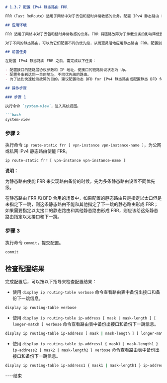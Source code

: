```markdown
# 1.3.7 配置 IPv4 静态路由 FRR

FRR（Fast ReRoute）适用于网络中对于丢包和延时非常敏感的业务。配置 IPv4 静态路由 FRR 可以实现链路的备份保护。

## 应用环境

FRR 适用于网络中对于丢包和延时非常敏感的业务。FRR 将链路故障对于承载业务的影响降低到最小限度。

对于不同的静态路由，可以为它们配置不同的优先级，从而更灵活地应用静态路由 FRR。配置到达相同目的地的多条路由，如果指定不同优先级，则可实现路由备份。

## 前置任务

在配置 IPv4 静态路由 FRR 之前，需完成以下任务：

- 配置接口的链路层协议参数和 IP 地址，使接口的链路协议状态为 Up。
- 配置多条到达同一目的地址，不同优先级的路由。
- 为了达到快速检测故障的目的，建议配置动态 BFD for IPv4 静态路由或配置静态 BFD for IPv4 静态路由。

## 操作步骤

### 步骤 1

执行命令 `system-view`，进入系统视图。

```bash
system-view
```

### 步骤 2

执行命令 `ip route-static frr [ vpn-instance vpn-instance-name ]`，为公网或私网 IPv4 静态路由使能 FRR。

```bash
ip route-static frr [ vpn-instance vpn-instance-name ]
```

**说明：**

为静态路由使能 FRR 来实现路由备份的时候，先为多条静态路由设置不同优先级。

在静态路由 FRR 和 BFD 合用的场景中，如果配置的静态路由只是指定以太口但是未指定下一跳，则这条静态路由不能和其他指定了下一跳的静态路由形成 FRR；如果需要指定以太接口的静态路由和其他静态路由形成 FRR，则应该给这条静态路由指定以太接口和下一跳。

### 步骤 3

执行命令 `commit`，提交配置。

```bash
commit
```

## 检查配置结果

完成配置后，可以按以下指导来检查配置结果：

- 使用 `display ip routing-table verbose` 命令查看路由表中备份出接口和备份下一跳信息。

```bash
display ip routing-table verbose
```

- 使用 `display ip routing-table ip-address [ mask | mask-length ] [ longer-match ] verbose` 命令查看路由表中备份出接口和备份下一跳信息。

```bash
display ip routing-table ip-address [ mask | mask-length ] [ longer-match ] verbose
```

- 使用 `display ip routing-table ip-address1 { mask1 | mask-length1 } ip-address2 { mask2 | mask-length2 } verbose` 命令查看路由表中备份出接口和备份下一跳信息。

```bash
display ip routing-table ip-address1 { mask1 | mask-length1 } ip-address2 { mask2 | mask-length2 } verbose
```

----结束
```